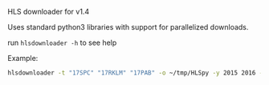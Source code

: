 HLS downloader for v1.4

Uses standard python3 libraries with support for parallelized downloads.

run `hlsdownloader -h` to see help

Example:

```bash
hlsdownloader -t "17SPC" "17RKLM" "17PAB" -o ~/tmp/HLSpy -y 2015 2016 -p 8
```
